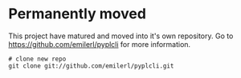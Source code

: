 # Permanently moved

This project have matured and moved into it's own repository. Go to https://github.com/emilerl/pyplcli for more information.

    # clone new repo
    git clone git://github.com/emilerl/pyplcli.git